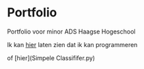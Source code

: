 # Portfolio
Portfolio voor minor ADS Haagse Hogeschool


Ik kan [hier](https://github.com/JoeriHHS/Portfolio/blob/main/Simpele%20Classififer.ipynb) laten zien dat ik kan programmeren

of [hier](Simpele Classififer.py)
